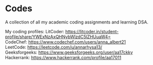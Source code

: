 # Codes
A collection of all my academic coding assignments and learning DSA.

My coding profiles:
LitCoder: https://litcoder.in/student-profile/share/YWExNzAxQHNybWlzdC5lZHUuaW4= \
CodeChef: https://www.codechef.com/users/anna_albert21 \
LeetCode: https://leetcode.com/u/annarhysa13/ \
Geeksforgeeks: https://www.geeksforgeeks.org/user/aa17ckky \
Hackerrank: https://www.hackerrank.com/profile/aa17011 
